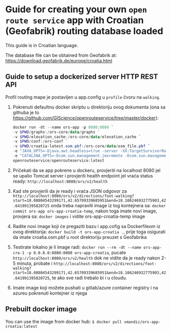 # Guide for creating your own `open route service` app with Croatian (Geofabrik) routing database loaded

This guide is in Croatian language.

The database file can be obtained from Geofabrik at: <https://download.geofabrik.de/europe/croatia.html>

## Guide to setup a dockerized server HTTP REST API

Profil routing mape je postavljen u app.config u `profile` čvoru na `walking`.

1. Pokrenuti defaultnu docker skriptu u direktoriju ovog dokumenta (ona sa githuba je to <https://github.com/GIScience/openrouteservice/tree/master/docker>):

    ```ps1
    docker run -dt --name ors-app -p 8080:8080 `
    -v $PWD/graphs:/ors-core/data/graphs `
    -v $PWD/elevation_cache:/ors-core/data/elevation_cache `
    -v $PWD/conf:/ors-conf `
    -v $PWD/croatia-latest.osm.pbf:/ors-core/data/osm_file.pbf `
    -e "JAVA_OPTS=-Djava.awt.headless=true -server -XX:TargetSurvivorRatio=75 -XX:SurvivorRatio=64 -XX:MaxTenuringThreshold=3 -XX:+UseG1GC -XX:+ScavengeBeforeFullGC -XX:ParallelGCThreads=4 -Xms1g -Xmx2g" `
    -e "CATALINA_OPTS=-Dcom.sun.management.jmxremote -Dcom.sun.management.jmxremote.port=9001 -Dcom.sun.management.jmxremote.rmi.port=9001 -Dcom.sun.management.jmxremote.authenticate=false -Dcom.sun.management.jmxremote.ssl=false -Djava.rmi.server.hostname=localhost" `
    openrouteservice/openrouteservice:latest
    ```

2. Pričekati da se app pokrene u dockeru, provjeriti na localhost 8080 jel se upalio Tomcat server i provjeriti health endpoint jel vraća status ready: `http://localhost:8080/ors/v2/health`

3. Kad ste provjerili da je ready i vraća JSON odgovor za `http://localhost:8080/ors/v2/directions/foot-walking?start=18.08804543299171,42.65709339685951&end=18.106246932775903,42.641991395820725` onda treba napraviti image iz tog kontejnera sa: `docker commit ors-app ors-app-croatia-temp`, nakon toga imate novi image, provjera sa: `docker images` i vidite ors-app-croatia-temp image

4. Radite novi image koji će pregaziti bazu i app.cofig sa Dockerfileom iz ovog direktorija: `docker build -t ors-app-croatia .`, prije toga osigurati da imate croatia.osm.pbf u root direktoriju preuzet s Geofabrika

5. Testirate lokalno je li image radi: `docker run --rm -dt --name ors-app-cro-1 -p 0.0.0.0:8080:8080 ors-app-croatia`, pucate `http://localhost:8080/ors/v2/health` dok ne vidite da je ready nakon 2-5 minuta, probate i `http://localhost:8080/ors/v2/directions/foot-walking?start=18.08804543299171,42.65709339685951&end=18.106246932775903,42.641991395820725`, te ako sve radi trebalo bi i u cloudu.

6. Imate image koji možete pushati u gitlab/azure container registry i na azureu pokrenuti kontejner iz njega

## Prebuilt docker image

You can use the image from docker hub: `$ docker pull vmandic/ors-app-croatia:latest`
